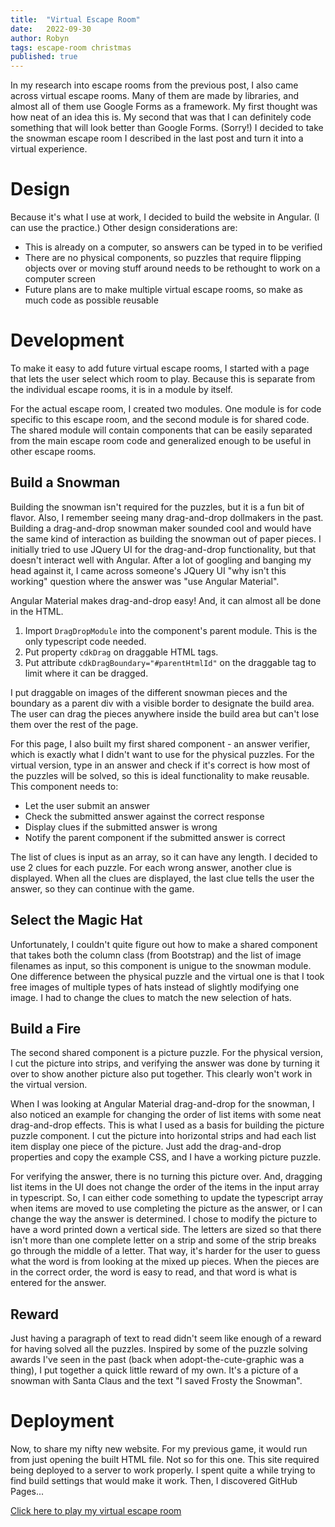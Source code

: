 ```yaml
---
title:  "Virtual Escape Room"
date:   2022-09-30
author: Robyn
tags: escape-room christmas
published: true
---
```

In my research into escape rooms from the previous post, I also came across virtual escape rooms. Many of them are made by libraries, and almost all of them use Google Forms as a framework. My first thought was how neat of an idea this is. My second that was that I can definitely code something that will look better than Google Forms. (Sorry!) I decided to take the snowman escape room I described in the last post and turn it into a virtual experience.

# Design

Because it's what I use at work, I decided to build the website in Angular. (I can use the practice.) Other design considerations are: 

 - This is already on a computer, so answers can be typed in to be verified
 - There are no physical components, so puzzles that require flipping objects over or moving stuff around needs to be rethought to work on a computer screen
 - Future plans are to make multiple virtual escape rooms, so make as much code as possible reusable

# Development

To make it easy to add future virtual escape rooms, I started with a page that lets the user select which room to play. Because this is separate from the individual escape rooms, it is in a module by itself. 

For the actual escape room, I created two modules. One module is for code specific to this escape room, and the second module is for shared code. The shared module will contain components that can be easily separated from the main escape room code and generalized enough to be useful in other escape rooms.

## Build a Snowman

Building the snowman isn't required for the puzzles, but it is a fun bit of flavor. Also, I remember seeing many drag-and-drop dollmakers in the past. Building a drag-and-drop snowman maker sounded cool and would have the same kind of interaction as building the snowman out of paper pieces. I initially tried to use JQuery UI for the drag-and-drop functionality, but that doesn't interact well with Angular. After a lot of googling and banging my head against it, I came across someone's JQuery UI &quot;why isn't this working&quot; question where the answer was &quot;use Angular Material&quot;. 

Angular Material makes drag-and-drop easy! And, it can almost all be done in the HTML. 

1. Import `DragDropModule` into the component's parent module. This is the only typescript code needed.
1. Put property `cdkDrag` on draggable HTML tags.
1. Put attribute `cdkDragBoundary="#parentHtmlId"` on the draggable tag to limit where it can be dragged.

I put draggable on images of the different snowman pieces and the boundary as a parent div with a visible border to designate the build area. The user can drag the pieces anywhere inside the build area but can't lose them over the rest of the page. 

For this page, I also built my first shared component - an answer verifier, which is exactly what I didn't want to use for the physical puzzles. For the virtual version, type in an answer and check if it's correct is how most of the puzzles will be solved, so this is ideal functionality to make reusable. This component needs to:

 - Let the user submit an answer
 - Check the submitted answer against the correct response
 - Display clues if the submitted answer is wrong
 - Notify the parent component if the submitted answer is correct
 
The list of clues is input as an array, so it can have any length. I decided to use 2 clues for each puzzle. For each wrong answer, another clue is displayed. When all the clues are displayed, the last clue tells the user the answer, so they can continue with the game.

## Select the Magic Hat

Unfortunately, I couldn't quite figure out how to make a shared component that takes both the column class (from Bootstrap) and the list of image filenames as input, so this component is unigue to the snowman module. One difference between the physical puzzle and the virtual one is that I took free images of multiple types of hats instead of slightly modifying one image. I had to change the clues to match the new selection of hats. 

## Build a Fire

The second shared component is a picture puzzle. For the physical version, I cut the picture into strips, and verifying the answer was done by turning it over to show another picture also put together. This clearly won't work in the virtual version. 

When I was looking at Angular Material drag-and-drop for the snowman, I also noticed an example for changing the order of list items with some neat drag-and-drop effects. This is what I used as a basis for building the picture puzzle component. I cut the picture into horizontal strips and had each list item display one piece of the picture. Just add the drag-and-drop properties and copy the example CSS, and I have a working picture puzzle. 

For verifying the answer, there is no turning this picture over. And, dragging list items in the UI does not change the order of the items in the input array in typescript. So, I can either code something to update the typescript array when items are moved to use completing the picture as the answer, or I can change the way the answer is determined. I chose to modify the picture to have a word printed down a vertical side. The letters are sized so that there isn't more than one complete letter on a strip and some of the strip breaks go through the middle of a letter. That way, it's harder for the user to guess what the word is from looking at the mixed up pieces. When the pieces are in the correct order, the word is easy to read, and that word is what is entered for the answer. 

## Reward

Just having a paragraph of text to read didn't seem like enough of a reward for having solved all the puzzles. Inspired by some of the puzzle solving awards I've seen in the past (back when adopt-the-cute-graphic was a thing), I put together a quick little reward of my own. It's a picture of a snowman with Santa Claus and the text &quot;I saved Frosty the Snowman&quot;. 

# Deployment

Now, to share my nifty new website. For my previous game, it would run from just opening the built HTML file. Not so for this one. This site required being deployed to a server to work properly. I spent quite a while trying to find build settings that would make it work. Then, I discovered GitHub Pages... 

[Click here to play my virtual escape room](https://m1robyndunstan.github.io/VirtualEscapeRooms/)
